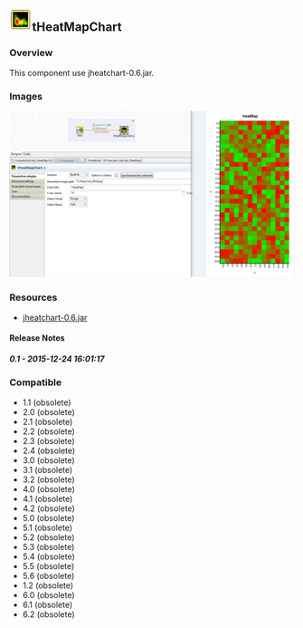 ## <img src='./logo.jpg' width='40' height='40'>tHeatMapChart

### Overview
This component use jheatchart-0.6.jar.
### Images
<a href='./screenshots/v_0.1__1.jpg'><img src='./screenshots/v_0.1__1.jpg' ></a>


### Resources
 * <a href=http://www.tc33.org/projects/jheatchart/>jheatchart-0.6.jar</a>

#### Release Notes

##### 0.1 - 2015-12-24 16:01:17

### Compatible
 -  1.1 (obsolete)
 -   2.0 (obsolete)
 -   2.1 (obsolete)
 -   2.2 (obsolete)
 -   2.3 (obsolete)
 -   2.4 (obsolete)
 -   3.0 (obsolete)
 -   3.1 (obsolete)
 -   3.2 (obsolete)
 -   4.0 (obsolete)
 -   4.1 (obsolete)
 -   4.2 (obsolete)
 -   5.0 (obsolete)
 -   5.1 (obsolete)
 -   5.2 (obsolete)
 -   5.3 (obsolete)
 -   5.4 (obsolete)
 -   5.5 (obsolete)
 -   5.6 (obsolete)
 -   1.2 (obsolete)
 -   6.0 (obsolete)
 -   6.1 (obsolete)
 -   6.2 (obsolete)